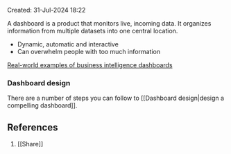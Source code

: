 Created: 31-Jul-2024 18:22

A dashboard is a product that monitors live, incoming data. It organizes information from multiple datasets into one central location.

* Dynamic, automatic and interactive
* Can overwhelm people with too much information

[Real-world examples of business intelligence dashboards](https://www.tableau.com/learn/articles/business-intelligence-dashboards-examples)

### Dashboard design
There are a number of steps you can follow to [[Dashboard design|design a compelling dashboard]].

## References
1. [[Share]]

